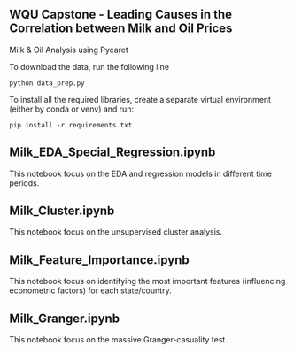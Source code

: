 ## WQU Capstone - Leading Causes in the Correlation between Milk and Oil Prices
Milk &amp; Oil Analysis using Pycaret

To download the data, run the following line

`python data_prep.py`

To install all the required libraries, create a separate virtual environment (either by conda or venv) and run:

`pip install -r requirements.txt`

## Milk_EDA_Special_Regression.ipynb
This notebook focus on the EDA and regression models in different time periods.

## Milk_Cluster.ipynb
This notebook focus on the unsupervised cluster analysis.

## Milk_Feature_Importance.ipynb
This notebook focus on identifying the most important features (influencing econometric factors) for each state/country.

## Milk_Granger.ipynb
This notebook focus on the massive Granger-casuality test.
